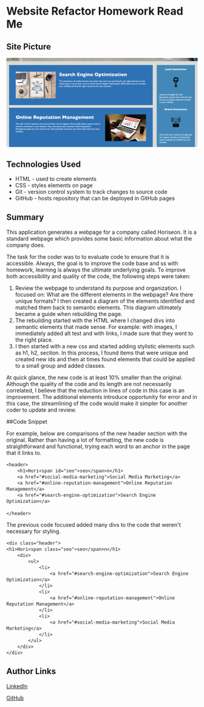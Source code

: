 # Website Refactor Homework Read Me

## Site Picture
![Site](./assets/images/website.png)

## Technologies Used
- HTML - used to create elements
- CSS - styles elements on page
- Git - version control system to track changes to source code
- GitHub - hosts repository that can be deployed in GitHub pages

## Summary

This application generates a webpage for a company called Horiseon. It is a standard webpage which provides some basic information about what the company does.

The task for the coder was to to evaluate code to ensure that it is accessible. Always, the goal is to improve the code base and ss with homework, learning is always the ultimate underlying goals. To improve both accessibility and quality of the code, the following steps were taken:

1) Review the webpage to understand its purpose and organization. I focused on: What are the different elements in the webpage? Are there unique formats? I then created a diagram of the elements identified and matched them back to semantic elements. This diagram ultimately became a guide when rebuilding the page.
2) The rebuilding started with the HTML where I changed divs into semantic elements that made sense. For example: with images, I immediately added alt test and with links, I made sure that they went to the right place.
3) I then started with a new css and started adding stylistic elements such as h1, h2, section. In this process, I found items that were unique and created new ids and then at times found elements that could be applied to a small group and added classes.

At quick glance, the new code is at least 10% smaller than the original. Although the quality of the code and its length are not necessarily correlated, I believe that the reduction in lines of code in this case is an improvement. The additional elements introduce opportunity for error and in this case, the streamlining of the code would make it simpler for another coder to update and review.

##Code Snippet

For example, below are comparisons of the new header section with the original. Rather than having a lot of formatting, the new code is straightforward and functional, trying each word to an anchor in the page that it links to.

```Code snippet
<header>
	<h1>Hori<span id="seo">seo</span>n</h1>
	<a href="#social-media-marketing">Social Media Marketing</a>
	<a href="#online-reputation-management">Online Reputation Management</a>
	<a href="#search-engine-optimization">Search Engine Optimization</a>

</header>
```
The previous code focused added many divs to the code that weren't necessary for styling.

``` 
<div class="header">
<h1>Hori<span class="seo">seo</span>n</h1>
	<div>
		<ul>
			<li>
				<a href="#search-engine-optimization">Search Engine Optimization</a>
			</li>
			<li>
				<a href="#online-reputation-management">Online Reputation Management</a>
			</li>
			<li>
				<a href="#social-media-marketing">Social Media Marketing</a>
			</li>
		</ul>
	</div>
</div>
```

## Author Links
[LinkedIn](https://www.linkedin.com/in/ana-medrano-fernandez/)

[GitHub](https://github.com/analoo)